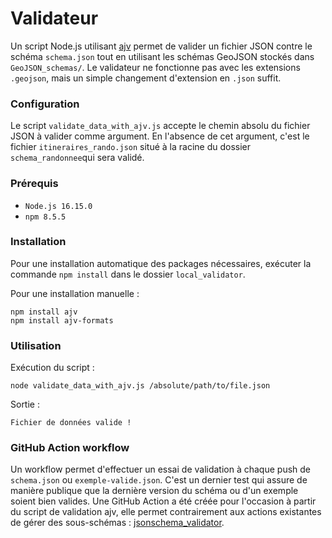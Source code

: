 # Validateur

Un script Node.js utilisant [ajv](https://ajv.js.org/) permet de valider un fichier JSON contre le schéma `schema.json` tout en utilisant les schémas GeoJSON stockés dans `GeoJSON_schemas/`. Le validateur ne fonctionne pas avec les extensions `.geojson`, mais un simple changement d'extension en `.json` suffit.

### Configuration

Le script `validate_data_with_ajv.js` accepte le chemin absolu du fichier JSON à valider comme argument. En l'absence de cet argument, c'est le fichier `itineraires_rando.json` situé à la racine du dossier `schema_randonnee`qui sera validé.


### Prérequis

- `Node.js 16.15.0`
- `npm 8.5.5`

### Installation

Pour une installation automatique des packages nécessaires, exécuter la commande  `npm install` dans le dossier `local_validator`.

Pour une installation manuelle :
```
npm install ajv
npm install ajv-formats
```

### Utilisation

Exécution du script :
```
node validate_data_with_ajv.js /absolute/path/to/file.json
```

Sortie :

`Fichier de données valide !`

### GitHub Action workflow

Un workflow permet d'effectuer un essai de validation à chaque push de `schema.json` ou `exemple-valide.json`. C'est un dernier test qui assure de manière publique que la dernière version du schéma ou d'un exemple soient bien valides. Une GitHub Action a été créée pour l'occasion à partir du script de validation ajv, elle permet contrairement aux actions existantes de gérer des sous-schémas : [jsonschema_validator](https://github.com/pnx-si/jsonschema_validator).
